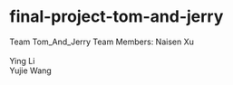 # final-project-tom-and-jerry
Team Tom_And_Jerry
Team Members: Naisen Xu <br>                                         
              Ying Li<br>
              Yujie Wang<br>
